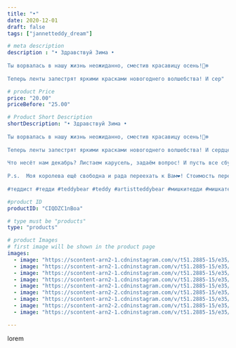 ```yaml
---
title: "•"
date: 2020-12-01
draft: false
tags: ["jannetteddy_dream"]

# meta description
description : "• Здравствуй Зима •⠀
⠀
Ты ворвалась в нашу жизнь неожиданно, сместив красавицу осень!🤍❄️⠀
⠀
Теперь ленты запестрят яркими красками новогоднего волшебства! И сер"

# product Price
price: "20.00"
priceBefore: "25.00"

# Product Short Description
shortDescription: "• Здравствуй Зима •⠀
⠀
Ты ворвалась в нашу жизнь неожиданно, сместив красавицу осень!🤍❄️⠀
⠀
Теперь ленты запестрят яркими красками новогоднего волшебства! И сердце наполнится предвкушением такого желанного праздника! ⠀
⠀
Что несёт нам декабрь? Листаем карусель, задаём вопрос! И пусть все сбудется!⠀
⠀
P.s.  Моя королева ещё свободна и рада переехать к Вам❤️! Стоимость переезда 5000₽😘! Пишите в Директ!⠀
⠀
#теддист #тедди #teddybear #teddy #artistteddybear #мишкитедди #мишкатедди #teddybear🐻 #teddy🐻 #teddy_bear #teddybearlove #artistteddybear #artistteddy #своимируками #ручнаяработа #новогоднийподарок #метафорическиекарты  #медведиспасутмир #зима #jannettcollection #handmabe #психология #jannetteddy_психология #праздниккнамприходит"

#product ID
productID: "CIQDZC1nBoa"

# type must be "products"
type: "products"

# product Images
# first image will be shown in the product page
images:
  - image: "https://scontent-arn2-1.cdninstagram.com/v/t51.2885-15/e35/s1080x1080/128205263_1021306035014123_8145341995676505334_n.jpg?_nc_ht=scontent-arn2-1.cdninstagram.com&_nc_cat=111&_nc_ohc=oXsWfo0Vpt4AX9P3rBg&tp=1&oh=c00a120191d3cccb8c5faa1742abfcc4&oe=605CB2A4&ig_cache_key=MjQ1NDQ3NjcwNzE0MTE3OTQ5MA%3D%3D.2"
  - image: "https://scontent-arn2-1.cdninstagram.com/v/t51.2885-15/e35/s1080x1080/128547094_4231120386905193_3136537024801809692_n.jpg?_nc_ht=scontent-arn2-1.cdninstagram.com&_nc_cat=109&_nc_ohc=MZu9-EYP6xoAX-Ludkp&tp=1&oh=bc94b64ffcbe445a3b3e10544c7608d4&oe=605D34AA&ig_cache_key=MjQ1NDQ3NjcwNzEyNDQwOTU4MA%3D%3D.2"
  - image: "https://scontent-arn2-1.cdninstagram.com/v/t51.2885-15/e35/s1080x1080/128741647_408781887142054_4959762489899516963_n.jpg?_nc_ht=scontent-arn2-1.cdninstagram.com&_nc_cat=110&_nc_ohc=2q0BfOzvpCgAX-c91qa&tp=1&oh=25c8414de8efd3cc982dcd9168564b2b&oe=605D6D0A&ig_cache_key=MjQ1NDQ3NjcwNzExNjA1OTgxOA%3D%3D.2"
  - image: "https://scontent-arn2-1.cdninstagram.com/v/t51.2885-15/e35/s1080x1080/128408956_996319587543827_5745128591535872303_n.jpg?_nc_ht=scontent-arn2-1.cdninstagram.com&_nc_cat=111&_nc_ohc=D7hQdWqM11cAX_-fH1M&tp=1&oh=f0f98dce275d905e1870a9f14ecfe56a&oe=605A242E&ig_cache_key=MjQ1NDQ3NjcwNzEzMjgxNjYzNA%3D%3D.2"
  - image: "https://scontent-arn2-1.cdninstagram.com/v/t51.2885-15/e35/s1080x1080/128120664_821681101944001_2627110323360035765_n.jpg?_nc_ht=scontent-arn2-1.cdninstagram.com&_nc_cat=101&_nc_ohc=7g273lGjmrEAX9tUfON&tp=1&oh=925be725b86b38de3de216be03b90969&oe=605CEBF1&ig_cache_key=MjQ1NDQ3NjcwNzE4Mjk0NTU4MA%3D%3D.2"
  - image: "https://scontent-arn2-2.cdninstagram.com/v/t51.2885-15/e35/s1080x1080/129141693_3162807480495860_651515247314519950_n.jpg?_nc_ht=scontent-arn2-2.cdninstagram.com&_nc_cat=108&_nc_ohc=39bwDLm-ef8AX_Cvnzu&tp=1&oh=3ce6b457888faa74869ec7f012a0dba8&oe=605A8EEB&ig_cache_key=MjQ1NDQ3NjcwNzE0OTYwMTA0Ng%3D%3D.2"
  - image: "https://scontent-arn2-1.cdninstagram.com/v/t51.2885-15/e35/s1080x1080/128611862_705963363654346_8420462834494592245_n.jpg?_nc_ht=scontent-arn2-1.cdninstagram.com&_nc_cat=110&_nc_ohc=kj1sFucH2rEAX9FxaZq&tp=1&oh=57ba410220fe515b3caddbe12b6c9921&oe=605A9572&ig_cache_key=MjQ1NDQ3NjcwNzE3NDYwMTExMg%3D%3D.2"
  - image: "https://scontent-arn2-2.cdninstagram.com/v/t51.2885-15/e35/s1080x1080/128245450_1850044521838145_2070630658295722247_n.jpg?_nc_ht=scontent-arn2-2.cdninstagram.com&_nc_cat=105&_nc_ohc=yzyWtkf1NNwAX8BvMee&tp=1&oh=6dc53eab1aa588f633917d192c9f2cc3&oe=605DB538&ig_cache_key=MjQ1NDQ3NjcwNzE5MTU0MzY4NQ%3D%3D.2"
  - image: "https://scontent-arn2-1.cdninstagram.com/v/t51.2885-15/e35/s1080x1080/128467818_229621858508764_6518212486323098582_n.jpg?_nc_ht=scontent-arn2-1.cdninstagram.com&_nc_cat=104&_nc_ohc=2t-uXMcbDysAX_6jYDm&tp=1&oh=6ae320385f6e320d11463a325e90eefd&oe=605A1109&ig_cache_key=MjQ1NDQ3NjcwNzE2NjQyMDgxMg%3D%3D.2"

---
```

lorem
